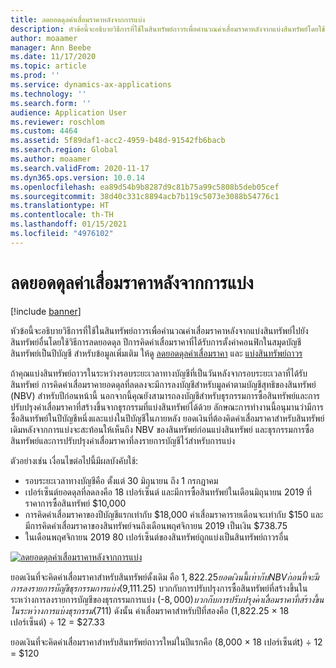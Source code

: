 ```yaml
---
title: ลดยอดดุลค่าเสื่อมราคาหลังจากการแบ่ง
description: หัวข้อนี้จะอธิบายวิธีการที่ใช้ในสินทรัพย์ถาวรเพื่อคำนวณค่าเสื่อมราคาหลังจากแบ่งสินทรัพย์โดยใช้วิธีการลดยอดดุล
author: moaamer
manager: Ann Beebe
ms.date: 11/17/2020
ms.topic: article
ms.prod: ''
ms.service: dynamics-ax-applications
ms.technology: ''
ms.search.form: ''
audience: Application User
ms.reviewer: roschlom
ms.custom: 4464
ms.assetid: 5f89daf1-acc2-4959-b48d-91542fb6bacb
ms.search.region: Global
ms.author: moaamer
ms.search.validFrom: 2020-11-17
ms.dyn365.ops.version: 10.0.14
ms.openlocfilehash: ea89d54b9b8287d9c81b75a99c5808b5deb05cef
ms.sourcegitcommit: 38d40c331c8894acb7b119c5073e3088b54776c1
ms.translationtype: HT
ms.contentlocale: th-TH
ms.lasthandoff: 01/15/2021
ms.locfileid: "4976102"
---
```

# <a name="reduce-balance-depreciation-after-a-split"></a>ลดยอดดุลค่าเสื่อมราคาหลังจากการแบ่ง

[!include [banner](../includes/banner.md)]

หัวข้อนี้จะอธิบายวิธีการที่ใช้ในสินทรัพย์ถาวรเพื่อคำนวณค่าเสื่อมราคาหลังจากแบ่งสินทรัพย์ไปยังสินทรัพย์อื่นโดยใช้วิธีการลดยอดดุล ปีการคิดค่าเสื่อมราคาที่ได้รับการตั้งค่าคอนฟิกในสมุดบัญชีสินทรัพย์เป็นปีบัญชี สำหรับข้อมูลเพิ่มเติม ให้ดู [ลดยอดดุลค่าเสื่อมราคา](reduce-balance-depreciation.md) และ [แบ่งสินทรัพย์ถาวร](tasks/split-fixed-asset.md)

ถ้าคุณแบ่งสินทรัพย์ถาวรในระหว่างรอบระยะเวลาทางบัญชีที่เป็นวันหลังจากรอบระยะเวลาที่ได้รับสินทรัพย์ การคิดค่าเสื่อมราคายอดดุลที่ลดลงจะมีการลงบัญชีสำหรับมูลค่าตามบัญชีสุทธิของสินทรัพย์ (NBV) สำหรับปีก่อนหน้านี้ นอกจากนี้คุณยังสามารถลงบัญชีสำหรับธุรกรรมการซื้อสินทรัพย์และการปรับปรุงค่าเสื่อมราคาที่สร้างขึ้นจากธุรกรรมที่แบ่งสินทรัพย์ได้ด้วย ลักษณะการทำงานนี้อนุมานว่ามีการซื้อสินทรัพย์ในปีบัญชีหนึ่งและแบ่งในปีบัญชีในภายหลัง ยอดเงินที่ต้องคิดค่าเสื่อมราคาสำหรับสินทรัพย์เดิมหลังจากการแบ่งจะสะท้อนให้เห็นถึง NBV ของสินทรัพย์ก่อนแบ่งสินทรัพย์ และธุรกรรมการซื้อสินทรัพย์และการปรับปรุงค่าเสื่อมราคาที่ลงรายการบัญชีไว้สำหรับการแบ่ง

ตัวอย่างเช่น เงื่อนไขต่อไปนี้มีผลบังคับใช้:

- รอบระยะเวลาทางบัญชีคือ ตั้งแต่ 30 มิถุนายน ถึง 1 กรกฎาคม
- เปอร์เซ็นต์ยอดดุลที่ลดลงคือ 18 เปอร์เซ็นต์ และมีการซื้อสินทรัพย์ในเดือนมิถุนายน 2019 ที่ราคาการซื้อสินทรัพย์ $10,000
- การคิดค่าเสื่อมราคาของปีบัญชีแรกเท่ากับ $18,000 ค่าเสื่อมราคารายเดือนจะเท่ากับ $150 และมีการคิดค่าเสื่อมราคาของสินทรัพย์จนถึงเดือนพฤศจิกายน 2019 เป็นเงิน $738.75
- ในเดือนพฤศจิกายน 2019 80 เปอร์เซ็นต์ของสินทรัพย์ถูกแบ่งเป็นสินทรัพย์ถาวรอื่น

[![ลดยอดดุลค่าเสื่อมราคาหลังจากการแบ่ง](./media/reduce-balance-depreciation-after-split.png)](./media/reduce-balance-depreciation-after-split.png)

ยอดเงินที่จะคิดค่าเสื่อมราคาสำหรับสินทรัพย์ดั้งเดิม คือ $1,822.25 ยอดเงินนี้เท่ากับ NBV ก่อนที่จะมีการลงรายการบัญชีธุรกรรมการแบ่ง ($9,111.25) บวกกับการปรับปรุงการซื้อสินทรัพย์ที่สร้างขึ้นในระหว่างการลงรายการบัญชีของธุรกรรมการแบ่ง (-$8,000) บวกกับการปรับปรุงค่าเสื่อมราคาที่สร้างขึ้นในระหว่างการแบ่งธุรกรรม ($711) ดังนั้น ค่าเสื่อมราคาสำหรับปีที่สองคือ (1,822.25 × 18 เปอร์เซ็นต์) ÷ 12 = $27.33

ยอดเงินที่จะคิดค่าเสื่อมราคาสำหรับสินทรัพย์ถาวรใหม่ในปีแรกคือ (8,000 × 18 เปอร์เซ็นต์t) ÷ 12 = $120

